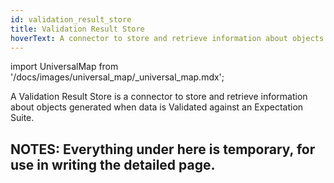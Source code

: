 ```yaml
---
id: validation_result_store
title: Validation Result Store
hoverText: A connector to store and retrieve information about objects generated when data is Validated against an Expectation Suite.
---
```

import UniversalMap from '/docs/images/universal_map/_universal_map.mdx';

<UniversalMap setup='active' connect='active' create='active' validate='active'/>

A Validation Result Store is a connector to store and retrieve information about objects generated when data is Validated against an Expectation Suite.


NOTES: Everything under here is temporary, for use in writing the detailed page.
----------
